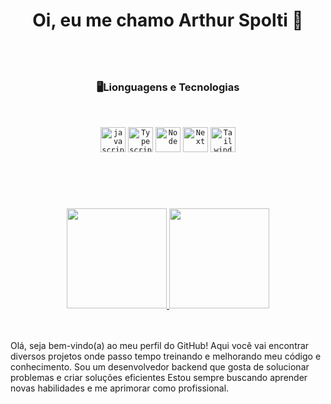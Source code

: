 <h1 align="center">Oi, eu me chamo Arthur Spolti 👋</h1>

#
<br />

<h3 align="center">🖥Lionguagens e Tecnologias</h3>
<br />

<p align="center">
 <code><img width="40px" src="https://cdn.jsdelivr.net/gh/devicons/devicon/icons/javascript/javascript-plain.svg" title = "javascript"/></code>
 <code><img width="40px" src="https://cdn.jsdelivr.net/gh/devicons/devicon/icons/typescript/typescript-plain.svg" title = "Typescript"/></code>
 <code><img width="40px" src="https://cdn.jsdelivr.net/gh/devicons/devicon/icons/nodejs/nodejs-original.svg" title = "Node"/></code>
 <code><img width="40px" src="https://cdn.jsdelivr.net/gh/devicons/devicon/icons/nextjs/nextjs-original.svg" title = "Next"/></code>
 <code><img width="40px" src="https://cdn.jsdelivr.net/gh/devicons/devicon/icons/tailwindcss/tailwindcss-plain.svg" title = "Tailwind"/></code>
</p>
<br />

#

<div align="center">
  <br/>
  <a href="https://github.com/arthurlspolti?tab=repositories">
    <img height="160em" src="https://github-readme-stats.vercel.app/api?username=arthurlspolti&show_icons=true&theme=algolia" />
    <img height="160em" src="https://github-readme-stats-eight-theta.vercel.app/api/top-langs/?username=arthurlspolti&layout=compact&langs_count=8&theme=algolia"/>
  </a>
</div>



<div>
   <br/>
   <br/>
  <p>Olá, seja bem-vindo(a) ao meu perfil do GitHub! Aqui você vai encontrar diversos projetos onde passo tempo treinando e melhorando meu código e conhecimento. Sou um desenvolvedor backend que gosta de solucionar problemas e criar soluções eficientes  Estou sempre         buscando aprender novas habilidades e me aprimorar como profissional.
</p>
</div>


<br />
